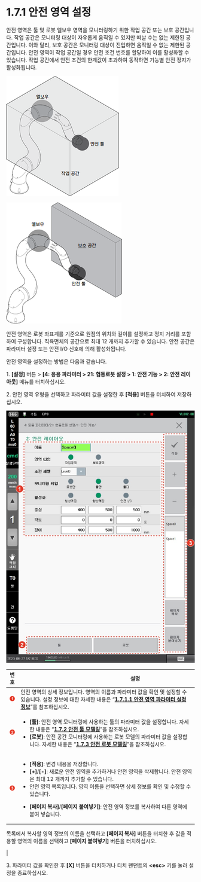 # 1.7.1 안전 영역 설정

안전 영역은 툴 및 로봇 엘보우 영역을 모니터링하기 위한 작업 공간 또는 보호 공간입니다. 작업 공간은 모니터링 대상이 자유롭게 움직일 수 있지만 떠날 수는 없는 제한된 공간입니다. 이와 달리, 보호 공간은 모니터링 대상이 진입하면 움직일 수 없는 제한된 공간입니다. 안전 영역이 작업 공간일 경우 안전 조건 번호를 할당하여 이를 활성화할 수 있습니다. 작업 공간에서 안전 조건의 한계값이 초과하여 동작하면 기능별 안전 정지가 활성화됩니다.

![그림 6 안전 영역: 작업 공간](<../../../_assets/image (3).png>)

![그림 7 안전 영역: 보호 공간](<../../../_assets/image (4).png>)

안전 영역은 로봇 좌표계를 기준으로 원점의 위치와 길이를 설정하고 정지 거리를 포함하여 구성합니다. 직육면체의 공간으로 최대 12 개까지 추가할 수 있습니다. 안전 공간은 파라미터 설정 또는 안전 I/O 신호에 의해 활성화됩니다.

안전 영역을 설정하는 방법은 다음과 같습니다.

1\. **\[설정]** 버튼 > **\[4: 응용 파라미터 > 21: 협동로봇 설정 > 1: 안전 기능 > 2: 안전 레이아웃]** 메뉴를 터치하십시오.

2\. 안전 영역 유형을 선택하고 파라미터 값을 설정한 후 **\[적용]** 버튼을 터치하여 저장하십시오.

![](../../../_assets/image31.jpeg)

|                 **번호**                | 　　　　　　　　　　　**설명**                                                                                                                                                                                                                                                                                                                                                                                                                                                    |
| :-----------------------------------: | -------------------------------------------------------------------------------------------------------------------------------------------------------------------------------------------------------------------------------------------------------------------------------------------------------------------------------------------------------------------------------------------------------------------------------------------------------------------- |
|  ![](../../../_assets/1.png)  | 안전 영역의 상세 정보입니다. 영역의 이름과 파라미터 값을 확인 및 설정할 수 있습니다. 설정 정보에 대한 자세한 내용은 “[**1.7.1.1 안전 영역 파라미터 설정 정보**](1-1-safety-space-parameter-setting-info.md)”를 참조하십시오.                                                                                                                                                                                                                                                                                                            |
|  ![](../../../_assets/2.png)  | <ul><li><strong>[툴]</strong>: 안전 영역 모니터링에 사용하는 툴의 파라미터 값을 설정합니다. 자세한 내용은 “<a href="../2-safety-tool-modeling.md"><strong>1.7.2 안전 툴 모델링</strong></a>”을 참조하십시오.</li><li><strong>[로봇]</strong>: 안전 공간 모니터링에 사용하는 로봇 모델의 파라미터 값을 설정합니다. 자세한 내용은 “<a href="../3-safety-robot-modeling.md"><strong>1.7.3 안전 로봇 모델링</strong></a>”을 참조하십시오.</li></ul>                                                                                                                       |
|  ![](../../../_assets/3.png)  | <ul><li><strong>[적용]</strong>: 변경 내용을 저장합니다.</li><li><strong>[+]</strong>/<strong>[-]</strong>: 새로운 안전 영역을 추가하거나 안전 영역을 삭제합니다. 안전 영역은 최대 12 개까지 추가할 수 있습니다.</li><li>안전 영역 목록입니다. 영역 이름을 선택하면 상세 정보를 확인 및 수정할 수 있습니다.</li><li><p><strong>[페이지 복사]</strong>/<strong>[페이지 붙여넣기]</strong>: 안전 영역 정보를 복사하여 다른 영역에 붙여 넣습니다.
</p><p>목록에서 복사할 영역 정보의 이름을 선택하고 <strong>[페이지 복사]</strong> 버튼을 터치한 후 값을 적용할 영역의 이름을 선택하고 <strong>[페이지 붙여넣기]</strong> 버튼을 터치하십시오.
</p></li></ul> |

3\. 파라미터 값을 확인한 후 **\[X]** 버튼을 터치하거나 티치 펜던트의 **\<esc>** 키를 눌러 설정을 종료하십시오.
